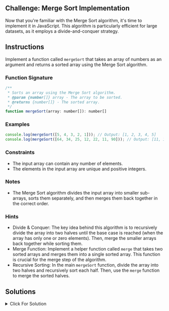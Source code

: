 ## Challenge: Merge Sort Implementation

Now that you're familiar with the Merge Sort algorithm, it's time to implement it in JavaScript. This algorithm is particularly efficient for large datasets, as it employs a divide-and-conquer strategy.

## Instructions

Implement a function called `mergeSort` that takes an array of numbers as an argument and returns a sorted array using the Merge Sort algorithm.

### Function Signature

```js
/**
 * Sorts an array using the Merge Sort algorithm.
 * @param {number[]} array - The array to be sorted.
 * @returns {number[]} - The sorted array.
 */
function mergeSort(array: number[]): number[]
```

### Examples

```js
console.log(mergeSort([5, 4, 3, 2, 1])); // Output: [1, 2, 3, 4, 5]
console.log(mergeSort([64, 34, 25, 12, 22, 11, 90])); // Output: [11, 12, 22, 25, 34, 64, 90]
```

### Constraints

-   The input array can contain any number of elements.
-   The elements in the input array are unique and positive integers.

### Notes

-   The Merge Sort algorithm divides the input array into smaller sub-arrays, sorts them separately, and then merges them back together in the correct order.

### Hints

-   Divide & Conquer: The key idea behind this algorithm is to recursively divide the array into two halves until the base case is reached (when the array has only one or zero elements). Then, merge the smaller arrays back together while sorting them.
-   Merge Function: Implement a helper function called `merge` that takes two sorted arrays and merges them into a single sorted array. This function is crucial for the merge step of the algorithm.
-   Recursive Sorting: In the main `mergeSort` function, divide the array into two halves and recursively sort each half. Then, use the `merge` function to merge the sorted halves.

## Solutions

<details>
  <summary>Click For Solution</summary>

```js
function mergeSort(arr) {
    if (arr.length <= 1) {
        return arr;
    }

    const mid = Math.floor(arr.length / 2);
    const left = mergeSort(arr.slice(0, mid));
    const right = mergeSort(arr.slice(mid));

    return merge(left, right);
}

function merge(left, right) {
    const merged = [];
    let leftIndex = 0;
    let rightIndex = 0;

    while (leftIndex < left.length && rightIndex < right.length) {
        if (left[leftIndex] < right[rightIndex]) {
            merged.push(left[leftIndex]);
            leftIndex++;
        } else {
            merged.push(right[rightIndex]);
            rightIndex++;
        }
    }

    return merged.concat(left.slice(leftIndex)).concat(right.slice(rightIndex));
}
```

### Explanation

-   The `mergeSort` function is the main sorting function that implements the merge sort algorithm.
-   If the length of the array is 1 or less, it is already sorted, so we return the array as is.
-   Otherwise, we calculate the midpoint of the array using `Math.floor(arr.length / 2)`.
-   We recursively call `mergeSort` on the left half and the right half of the array.
-   Finally, we merge the sorted left and right halves using the `merge` function.

-   The `merge` function takes two sorted arrays as input and merges them into a single sorted array.
-   We initialize an empty array called `merged` to store the merged elements.
-   We also initialize two indices: `leftIndex` for the left array and `rightIndex` for the right array.
-   We iterate through both arrays while comparing the elements at the current indices.
-   If the element from the left array is smaller, we push it into the `merged` array and increment the `leftIndex`.
-   If the element from the right array is smaller, we push it into the `merged` array and increment the `rightIndex`.
-   After the loop, we concatenate any remaining elements from both arrays (if any).
-   We return the merged array.

### Test Cases

```js
test("Sort an array in ascending order", () => {
    const unsortedArray = [5, 2, 8, 1, 3];
    const sortedArray = [1, 2, 3, 5, 8];
    expect(mergeSort(unsortedArray)).toEqual(sortedArray);
});

test("Sort an array with repeated values", () => {
    const unsortedArray = [4, 1, 3, 4, 2, 2];
    const sortedArray = [1, 2, 2, 3, 4, 4];
    expect(mergeSort(unsortedArray)).toEqual(sortedArray);
});

test("Sort an already sorted array", () => {
    const sortedArray = [1, 2, 3, 4, 5];
    expect(mergeSort(sortedArray)).toEqual(sortedArray);
});

test("Sort an array with one element", () => {
    const singleElementArray = [42];
    expect(mergeSort(singleElementArray)).toEqual(singleElementArray);
});

test("Sort an empty array", () => {
    const emptyArray = [];
    expect(mergeSort(emptyArray)).toEqual(emptyArray);
});
```

Feel free to customize the test cases according to your needs!

